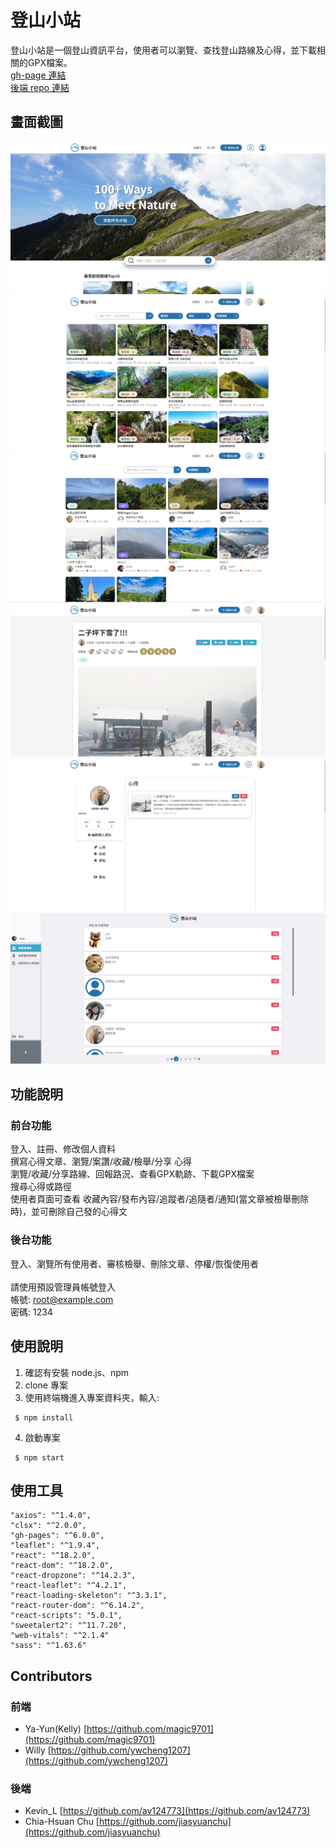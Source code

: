# 登山小站

登山小站是一個登山資訊平台，使用者可以瀏覽、查找登山路線及心得，並下載相關的GPX檔案。<br>
[gh-page 連結](https://magic9701.github.io/into-mountain/) <br>
[後端 repo 連結](https://github.com/jiasyuanchu/Trail-Finder) <br>

## 畫面截圖

![](./public/screenShot-001.jpg)
![](./public/screenShot-002.jpg)
![](./public/screenShot-003.jpg)
![](./public/screenShot-004.jpg)
![](./public/screenShot-005.jpg)
![](./public/screenShot-006.jpg)

## 功能說明

### 前台功能

登入、註冊、修改個人資料 <br>
撰寫心得文章、瀏覽/案讚/收藏/檢舉/分享 心得 <br>
瀏覽/收藏/分享路線、回報路況、查看GPX軌跡、下載GPX檔案 <br>
搜尋心得或路徑 <br>
使用者頁面可查看 收藏內容/發布內容/追蹤者/追隨者/通知(當文章被檢舉刪除時)，並可刪除自己發的心得文 <br>

### 後台功能

登入、瀏覽所有使用者、審核檢舉、刪除文章、停權/恢復使用者 <br>
<br>
請使用預設管理員帳號登入 <br>
帳號: root@example.com <br>
密碼: 1234 <br>

## 使用說明

1. 確認有安裝 node.js、npm
2. clone 專案
3. 使用終端機進入專案資料夾，輸入:

```
 $ npm install
```

4. 啟動專案

```
 $ npm start
```

## 使用工具

    "axios": "^1.4.0",
    "clsx": "^2.0.0",
    "gh-pages": "^6.0.0",
    "leaflet": "^1.9.4",
    "react": "^18.2.0",
    "react-dom": "^18.2.0",
    "react-dropzone": "^14.2.3",
    "react-leaflet": "^4.2.1",
    "react-loading-skeleton": "^3.3.1",
    "react-router-dom": "^6.14.2",
    "react-scripts": "5.0.1",
    "sweetalert2": "^11.7.20",
    "web-vitals": "^2.1.4"
    "sass": "^1.63.6"

## Contributors

### 前端

- Ya-Yun(Kelly) [https://github.com/magic9701](https://github.com/magic9701)
- Willy [https://github.com/ywcheng1207](https://github.com/ywcheng1207)

### 後端

- Kevin_L [https://github.com/av124773](https://github.com/av124773)
- Chia-Hsuan Chu [https://github.com/jiasyuanchu](https://github.com/jiasyuanchu)
